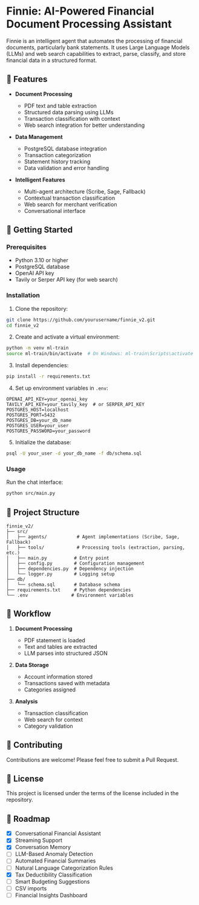 # Finnie: AI-Powered Financial Document Processing Assistant

Finnie is an intelligent agent that automates the processing of financial documents, particularly bank statements. It uses Large Language Models (LLMs) and web search capabilities to extract, parse, classify, and store financial data in a structured format.

## 🌟 Features

- **Document Processing**

  - PDF text and table extraction
  - Structured data parsing using LLMs
  - Transaction classification with context
  - Web search integration for better understanding

- **Data Management**

  - PostgreSQL database integration
  - Transaction categorization
  - Statement history tracking
  - Data validation and error handling

- **Intelligent Features**
  - Multi-agent architecture (Scribe, Sage, Fallback)
  - Contextual transaction classification
  - Web search for merchant verification
  - Conversational interface

## 🚀 Getting Started

### Prerequisites

- Python 3.10 or higher
- PostgreSQL database
- OpenAI API key
- Tavily or Serper API key (for web search)

### Installation

1. Clone the repository:

```bash
git clone https://github.com/yourusername/finnie_v2.git
cd finnie_v2
```

2. Create and activate a virtual environment:

```bash
python -m venv ml-train
source ml-train/bin/activate  # On Windows: ml-train\Scripts\activate
```

3. Install dependencies:

```bash
pip install -r requirements.txt
```

4. Set up environment variables in `.env`:

```env
OPENAI_API_KEY=your_openai_key
TAVILY_API_KEY=your_tavily_key  # or SERPER_API_KEY
POSTGRES_HOST=localhost
POSTGRES_PORT=5432
POSTGRES_DB=your_db_name
POSTGRES_USER=your_user
POSTGRES_PASSWORD=your_password
```

5. Initialize the database:

```bash
psql -U your_user -d your_db_name -f db/schema.sql
```

### Usage

Run the chat interface:

```bash
python src/main.py
```

## 📁 Project Structure

```
finnie_v2/
├── src/
│   ├── agents/           # Agent implementations (Scribe, Sage, Fallback)
│   ├── tools/            # Processing tools (extraction, parsing, etc.)
│   ├── main.py          # Entry point
│   ├── config.py        # Configuration management
│   ├── dependencies.py  # Dependency injection
│   └── logger.py        # Logging setup
├── db/
│   └── schema.sql       # Database schema
├── requirements.txt     # Python dependencies
└── .env                # Environment variables
```

## 🔄 Workflow

1. **Document Processing**

   - PDF statement is loaded
   - Text and tables are extracted
   - LLM parses into structured JSON

2. **Data Storage**

   - Account information stored
   - Transactions saved with metadata
   - Categories assigned

3. **Analysis**
   - Transaction classification
   - Web search for context
   - Category validation

## 🤝 Contributing

Contributions are welcome! Please feel free to submit a Pull Request.

## 📝 License

This project is licensed under the terms of the license included in the repository.

## 🎯 Roadmap

- [x] Conversational Financial Assistant
- [x] Streaming Support
- [x] Conversation Memory
- [ ] LLM-Based Anomaly Detection
- [ ] Automated Financial Summaries
- [ ] Natural Language Categorization Rules
- [x] Tax Deductibility Classification
- [ ] Smart Budgeting Suggestions
- [ ] CSV imports
- [ ] Financial Insights Dashboard
